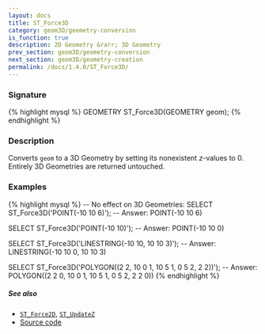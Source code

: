 ```yaml
---
layout: docs
title: ST_Force3D
category: geom3D/geometry-conversion
is_function: true
description: 2D Geometry &rarr; 3D Geometry
prev_section: geom3D/geometry-conversion
next_section: geom3D/geometry-creation
permalink: /docs/1.4.0/ST_Force3D/
---
```


### Signature

{% highlight mysql %}
GEOMETRY ST_Force3D(GEOMETRY geom);
{% endhighlight %}

### Description

Converts `geom` to a 3D Geometry by setting its nonexistent
*z*-values to 0.
Entirely 3D Geometries are returned untouched.

### Examples

{% highlight mysql %}
-- No effect on 3D Geometries:
SELECT ST_Force3D('POINT(-10 10 6)');
-- Answer:         POINT(-10 10 6)

SELECT ST_Force3D('POINT(-10 10)');
-- Answer:         POINT(-10 10 0)

SELECT ST_Force3D('LINESTRING(-10 10, 10 10 3)');
-- Answer:         LINESTRING(-10 10 0, 10 10 3)

SELECT ST_Force3D('POLYGON((2 2, 10 0 1, 10 5 1, 0 5 2, 2 2))');
-- Answer:         POLYGON((2 2 0, 10 0 1, 10 5 1, 0 5 2, 2 2 0))
{% endhighlight %}

##### See also

* [`ST_Force2D`](../ST_Force2D), [`ST_UpdateZ`](../ST_UpdateZ)
* <a href="https://github.com/orbisgis/h2gis/blob/master/h2gis-functions/src/main/java/org/h2gis/functions/spatial/convert/ST_Force3D.java" target="_blank">Source code</a>
